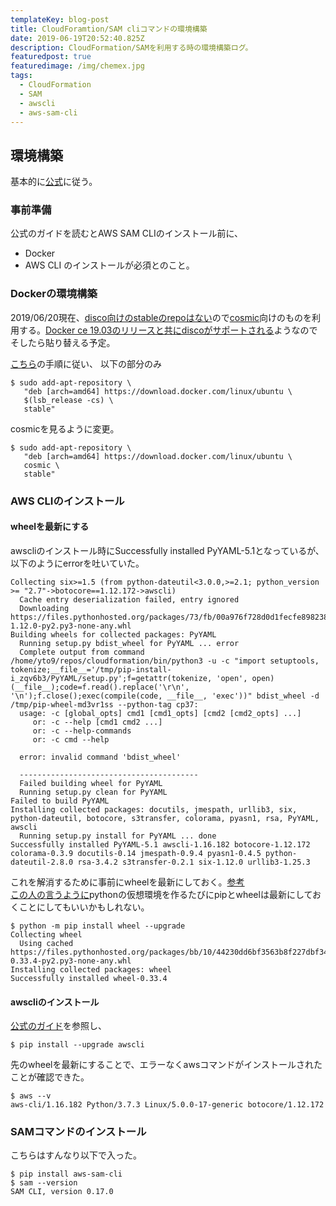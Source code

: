 ```yaml
---
templateKey: blog-post
title: CloudForamtion/SAM cliコマンドの環境構築
date: 2019-06-19T20:52:40.825Z
description: CloudFormation/SAMを利用する時の環境構築ログ。
featuredpost: true
featuredimage: /img/chemex.jpg
tags:
  - CloudFormation
  - SAM
  - awscli
  - aws-sam-cli
---
```

## 環境構築
基本的に[公式](https://docs.aws.amazon.com/serverless-application-model/latest/developerguide/serverless-sam-cli-install-linux.html)に従う。

### 事前準備
公式のガイドを読むとAWS SAM CLIのインストール前に、
- Docker
- AWS CLI
のインストールが必須とのこと。

### Dockerの環境構築
2019/06/20現在、[disco向けのstableのrepoはない](https://github.com/docker/for-linux/issues/533)ので[cosmic](https://docs.docker.com/install/linux/docker-ce/ubuntu/)向けのものを利用する。[Docker ce 19.03のリリースと共にdiscoがサポートされる](https://github.com/docker/for-linux/issues/533#issuecomment-485914608)ようなのでそしたら貼り替える予定。

[こちら](https://docs.docker.com/install/linux/docker-ce/ubuntu/)の手順に従い、
以下の部分のみ
```
$ sudo add-apt-repository \
   "deb [arch=amd64] https://download.docker.com/linux/ubuntu \
   $(lsb_release -cs) \
   stable"
```
cosmicを見るように変更。
```
$ sudo add-apt-repository \
   "deb [arch=amd64] https://download.docker.com/linux/ubuntu \
   cosmic \
   stable"
```

### AWS CLIのインストール
#### wheelを最新にする
awscliのインストール時にSuccessfully installed PyYAML-5.1となっているが、以下のようにerrorを吐いていた。
```
Collecting six>=1.5 (from python-dateutil<3.0.0,>=2.1; python_version >= "2.7"->botocore==1.12.172->awscli)
  Cache entry deserialization failed, entry ignored
  Downloading https://files.pythonhosted.org/packages/73/fb/00a976f728d0d1fecfe898238ce23f502a721c0ac0ecfedb80e0d88c64e9/six-1.12.0-py2.py3-none-any.whl
Building wheels for collected packages: PyYAML
  Running setup.py bdist_wheel for PyYAML ... error
  Complete output from command /home/yto9/repos/cloudformation/bin/python3 -u -c "import setuptools, tokenize;__file__='/tmp/pip-install-i_zqv6b3/PyYAML/setup.py';f=getattr(tokenize, 'open', open)(__file__);code=f.read().replace('\r\n', '\n');f.close();exec(compile(code, __file__, 'exec'))" bdist_wheel -d /tmp/pip-wheel-md3vr1ss --python-tag cp37:
  usage: -c [global_opts] cmd1 [cmd1_opts] [cmd2 [cmd2_opts] ...]
     or: -c --help [cmd1 cmd2 ...]
     or: -c --help-commands
     or: -c cmd --help
  
  error: invalid command 'bdist_wheel'
  
  ----------------------------------------
  Failed building wheel for PyYAML
  Running setup.py clean for PyYAML
Failed to build PyYAML
Installing collected packages: docutils, jmespath, urllib3, six, python-dateutil, botocore, s3transfer, colorama, pyasn1, rsa, PyYAML, awscli
  Running setup.py install for PyYAML ... done
Successfully installed PyYAML-5.1 awscli-1.16.182 botocore-1.12.172 colorama-0.3.9 docutils-0.14 jmespath-0.9.4 pyasn1-0.4.5 python-dateutil-2.8.0 rsa-3.4.2 s3transfer-0.2.1 six-1.12.0 urllib3-1.25.3

```
これを解消するために事前にwheelを最新にしておく。[参考](https://github.com/miguelgrinberg/flasky/issues/379#issuecomment-414116225)\
[この人の言うように](https://github.com/miguelgrinberg/flasky/issues/379#issuecomment-414118324)pythonの仮想環境を作るたびにpipとwheelは最新にしておくことにしてもいいかもしれない。

```
$ python -m pip install wheel --upgrade
Collecting wheel
  Using cached https://files.pythonhosted.org/packages/bb/10/44230dd6bf3563b8f227dbf344c908d412ad2ff48066476672f3a72e174e/wheel-0.33.4-py2.py3-none-any.whl
Installing collected packages: wheel
Successfully installed wheel-0.33.4

```
#### awscliのインストール
[公式のガイド](https://docs.aws.amazon.com/cli/latest/userguide/cli-chap-install.html)を参照し、
```
$ pip install --upgrade awscli
```
先のwheelを最新にすることで、エラーなくawsコマンドがインストールされたことが確認できた。
```
$ aws --v
aws-cli/1.16.182 Python/3.7.3 Linux/5.0.0-17-generic botocore/1.12.172
```

### SAMコマンドのインストール
こちらはすんなり以下で入った。
```
$ pip install aws-sam-cli
$ sam --version
SAM CLI, version 0.17.0

```
